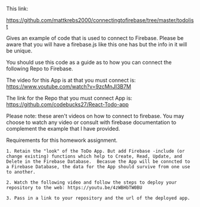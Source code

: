 This link: 

https://github.com/mattkrebs2000/connectingtofirebase/tree/master/todolist

Gives an example of code that is used to connect to Firebase. Please be aware that you will have a firebase.js like this one has but the info in it will be unique. 

You should use this code as a guide as to how you can connect the following Repo to Firebase.


The video for this App is at that you must connect is: https://www.youtube.com/watch?v=9zcMnJI3B7M

The link for the Repo that you must connect App is: https://github.com/codebucks27/React-Todo-app

Please note: these aren't videos on how to connect to firebase. You may choose to watch any video or consult with firebase documentation to complement the example that I have provided. 


Requirements for this homework assignment. 

    1. Retain the "look" of the ToDo App. But add Firebase -include (or change existing) functions which help to Create, Read, Update, and Delete in the Firebase Database.  Becasue the App will be conncted to a Firebase Database, the data for the App should survive from one use to another. 

    2. Watch the following video and follow the steps to deploy your repository to the web: https://youtu.be/4zWBHbTW0BU

    3. Pass in a link to your repository and the url of the deployed app. 

